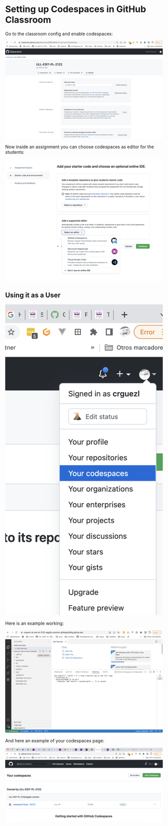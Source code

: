 # Setting up Codespaces in GitHub Classroom

Go to the classroom config and enable codespaces:

![](/assets/images/codespaces-github-classroom-settings.png)

Now inside an assignment you can choose codespaces as editor for the students:

![](/assets/images/codespaces-github-classroom-assignment.png)

## Using it as a User

![](/assets/images/codespaces-yours.png)

Here is an example working:

![](/assets/images/codespaces-working.png)

And here an example of your codespaces page:

![](/assets/images/codespaces-screen.png)

